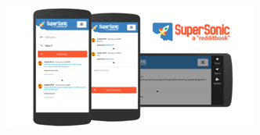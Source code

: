 ![Alt text](https://github.com/toddler4372/Angular-SuperSonic/blob/master/app/images/app-supersonic.jpg "Supersonic Screenshots")